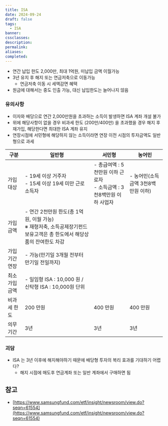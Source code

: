 ```yaml
---
title: ISA
date: 2024-09-24
draft: false
tags:
  - ISA
banner: 
cssclasses: 
description: 
permalink: 
aliases: 
completed:
---
```

- 연간 납입 한도 2,000만, 최대 1억원, 미납입 금액 이월가능
- 3년 유지 후 해지 또는 연금저축으로 이동가능
	- 연금저축 이동 시 세액감면 혜택
- 원금에 대해서는 중도 인출 가능, 대신 납입한도는 늘어나지 않음
### 유의사항
- 이자와 배당으로 연간 2,000만원을 초과하는 소득이 발생하면 ISA 계좌 개설 불가
- 위에 해당사항이 없을 경우 비과세 한도 (200만/400만) 을 초과했을 경우 해지 후 재가입, 해당한다면 최대한 ISA 계좌 유지
- 연장시점에 서민형에 해당하지 않는 소득이라면 연장 이전 시점의 투자금액도 일반형으로 과세

|구분|일반형|서민형|농어민|
|---|---|---|---|
|가입대상|- 19세 이상 거주자<br>- 15세 이상 19세 미만 근로소득자|- 총급여액 : 5천만원 이하 근로자<br>- 소득금액 : 3천8백만원 이하 사업자|- 농어민(소득금액 3천8백만원 이하)|
|가입금액|- 연간 2천만원 한도(총 1억원, 이월 가능)  <br>    ※ 재형저축, 소득공제장기펀드 보유고객은 총 한도에서 해당상품의 잔여한도 차감|   |   |
|가입기간 연장|- 가능(만기일 3개월 전부터 만기일 전일까지)|   |   |
|최소 가입금액|- 일임형 ISA : 10,000 원 / 신탁형 ISA : 10,000원 단위|   |   |
|비과세 한도|200 만원|400 만원|400 만원|
|의무기간|3년|3년|3년|

### 괴담
- ISA 는 3년 이후에 해지해야하기 때문에 배당형 투자의 복리 효과를 기대하기 어렵다?
	- 해지 시점에 매도후 연금계좌 또는 일반 계좌에서 구매하면 됨

## 참고
- [https://www.samsungfund.com/etf/insight/newsroom/view.do?seqn=61554](https://www.samsungfund.com/etf/insight/newsroom/view.do?seqn=61554)